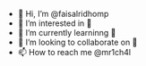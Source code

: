- 👋 Hi, I’m @faisalridhomp
- 👀 I’m interested in 🐉
- 🌱 I’m currently learninng 🐉
- 💞️ I’m looking to collaborate on 🐉
- 📫 How to reach me @mr1ch4l

<!---
faisalridhomp/faisalridhomp is a ✨ special ✨ repository because its `README.md` (this file) appears on your GitHub profile.
You can click the Preview link to take a look at your changes.
--->
